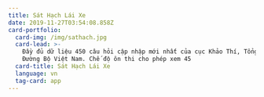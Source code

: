 ```yaml
---
title: Sát Hạch Lái Xe
date: 2019-11-27T03:54:08.858Z
card-portfolio:
  card-img: /img/sathach.jpg
  card-lead: >-
    Đầy đủ dữ liệu 450 câu hỏi cập nhập mới nhất của cục Khảo Thí, Tổng Cục
    Đường Bộ Việt Nam. Chế độ ôn thi cho phép xem 45
  card-title: Sát Hạch Lái Xe
  language: vn
  tag-card: app
---
```



